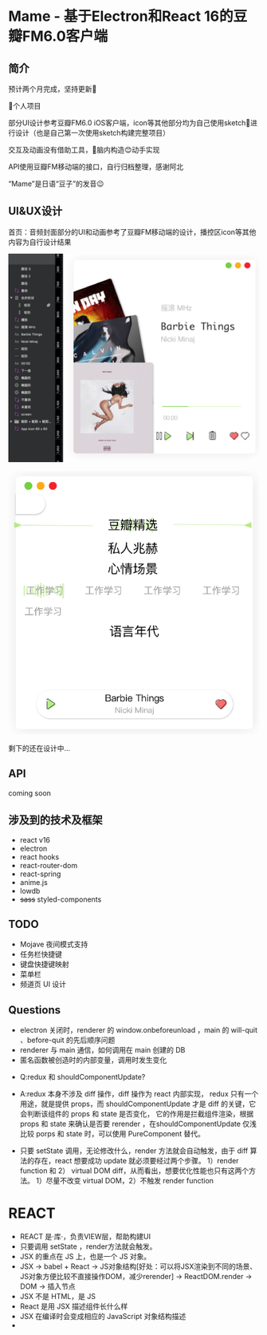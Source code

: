 # Mame - 基于Electron和React 16的豆瓣FM6.0客户端

## 简介

预计两个月完成，坚持更新💪

👤个人项目

部分UI设计参考豆瓣FM6.0 iOS客户端，icon等其他部分均为自己使用sketch💎进行设计（也是自己第一次使用sketch构建完整项目）

交互及动画没有借助工具，🧠脑内构造😊动手实现

API使用豆瓣FM移动端的接口，自行归档整理，感谢阿北

“Mame”是日语“豆子”的发音😉

## UI&UX设计

首页：音频封面部分的UI和动画参考了豆瓣FM移动端的设计，播控区icon等其他内容为自行设计结果

![首页-音频播放页设计](assets/images/main.png)

![MHz页-MHz列表页设计](assets/images/MHZ.png)

剩下的还在设计中...

## API

coming soon

## 涉及到的技术及框架

- react v16
- electron
- react hooks
- react-router-dom
- react-spring
- anime.js
- lowdb
- ~~sass~~  styled-components

## TODO

- Mojave 夜间模式支持
- 任务栏快捷键
- 键盘快捷键映射
- 菜单栏
- 频道页 UI 设计

## Questions

- electron 关闭时，renderer 的 window.onbeforeunload ，main 的 will-quit 、before-quit 的先后顺序问题
- renderer 与 main 通信，如何调用在 main 创建的 DB
- 匿名函数被创造时的内部变量，调用时发生变化

<!-- ## 写在后面

想做Mame的原因有很多，一方面是react hook出了蛮久，但在公司用的vue，自己一直找不到练手的项目又不想学别人的二手，就准备自己动手写一个。二是我本身一直对UI设计很感兴趣，就和设计师朋友讨教了一下设计的学习路线，所以Mame也是我的第一个设计作品。再就是我本身肥肠喜欢豆瓣以及豆瓣的产品线，作为占用我使用电量最多的APP，我就打算写一个豆瓣（fm）出来，还有，我真的太喜欢豆瓣FM6.0的UI了❤️ -->


- Q:redux 和 shouldComponentUpdate?
- A:redux 本身不涉及 diff 操作，diff 操作为 react 内部实现， redux 只有一个用途，就是提供 props，而 shouldComponentUpdate 才是 diff 的关键，它会判断该组件的 props 和 state 是否变化， 它的作用是拦截组件渲染，根据 props 和 state 来确认是否要 rerender ，在shouldComponentUpdate 仅浅比较 porps 和 state 时，可以使用 PureComponent 替代。

- 只要 setState 调用，无论修改什么，render 方法就会自动触发，由于 diff 算法的存在，react 想要成功 update 就必须要经过两个步骤。
1）render function 和 2） virtual DOM diff，从而看出，想要优化性能也只有这两个方法。 1）尽量不改变 virtual DOM，2）不触发 render function

# REACT

- REACT 是·库·，负责VIEW层，帮助构建UI
- 只要调用 setState ，render方法就会触发。
- JSX 的重点在 JS 上，也是一个 JS 对象。
- JSX -> babel + React -> JS对象结构[好处：可以将JSX渲染到不同的场景、JS对象方便比较不直接操作DOM，减少rerender] -> ReactDOM.render -> DOM -> 插入节点
- JSX 不是 HTML，是 JS
- React 是用 JSX 描述组件长什么样
- JSX 在编译时会变成相应的 JavaScript 对象结构描述
- 